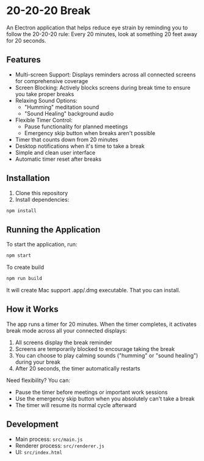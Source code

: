 # 20-20-20 Break

An Electron application that helps reduce eye strain by reminding you to follow the 20-20-20 rule: Every 20 minutes, look at something 20 feet away for 20 seconds.

## Features

- Multi-screen Support: Displays reminders across all connected screens for comprehensive coverage
- Screen Blocking: Actively blocks screens during break time to ensure you take proper breaks
- Relaxing Sound Options:
  - "Humming" meditation sound
  - "Sound Healing" background audio
- Flexible Timer Control:
  - Pause functionality for planned meetings
  - Emergency skip button when breaks aren't possible
- Timer that counts down from 20 minutes
- Desktop notifications when it's time to take a break
- Simple and clean user interface
- Automatic timer reset after breaks

## Installation

1. Clone this repository
2. Install dependencies:
```bash
npm install
```

## Running the Application

To start the application, run:
```bash
npm start
```

To create build
```bash
npm run build
```
It will create Mac support .app/.dmg executable. That you can install.

## How it Works

The app runs a timer for 20 minutes. When the timer completes, it activates break mode across all your connected displays:

1. All screens display the break reminder
2. Screens are temporarily blocked to encourage taking the break
3. You can choose to play calming sounds ("humming" or "sound healing") during your break
4. After 20 seconds, the timer automatically restarts

Need flexibility? You can:
- Pause the timer before meetings or important work sessions
- Use the emergency skip button when you absolutely can't take a break
- The timer will resume its normal cycle afterward

## Development

- Main process: `src/main.js`
- Renderer process: `src/renderer.js`
- UI: `src/index.html`